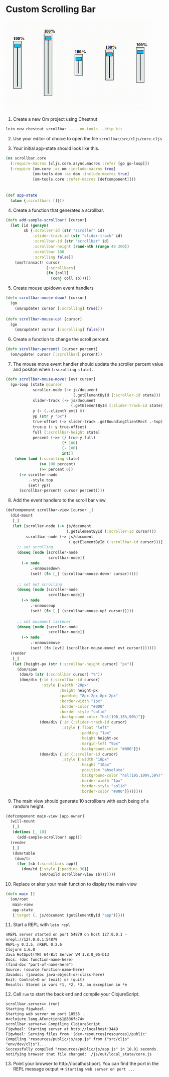 # Custom Scrolling Bar

![alt text](preview.gif "Preview Image GIF")

1) Create a new Om project using Chestnut

```bash
lein new chestnut scrollbar -- --om-tools --http-kit
```

2) Use your editor of choice to open the file `scrollbar/src/cljs/core.cljs`


3) Your initial app-state should look like this.

```clojure
(ns scrollbar.core
  (:require-macros [cljs.core.async.macros :refer [go go-loop]])
  (:require [om.core :as om :include-macros true]
            [om-tools.dom :as dom :include-macros true]
            [om-tools.core :refer-macros [defcomponent]]))


(def app-state 
  (atom {:scrollbars []}))
```
4) Create a function that generates a scrollbar.

```clojure
(defn add-sample-scrollbar! [cursor]
  (let [id (gensym)
        sb {:scroller-id (str "scroller" id)
            :slider-track-id (str "slider-track" id)
            :scrollbar-id (str "scrollbar" id)
            :scrollbar-height (rand-nth (range 40 200))
            :scrollbar 100
            :scrolling false}]
    (om/transact! cursor
                  [:scrollbars]
                  (fn [coll]
                    (conj coll sb)))))
```
5) Create mouse up/down event handlers

```clojure
(defn scrollbar-mouse-down! [cursor]
  (go 
    (om/update! cursor [:scrolling] true)))

(defn scrollbar-mouse-up! [cursor]
  (go 
    (om/update! cursor [:scrolling] false)))
```

6) Create a function to change the scroll percent.

```clojure
(defn scrollbar-percent! [cursor percent]
  (om/update! cursor [:scrollbar] percent))
```

7) The mouse move event handler should update the scroller percent value and positon when `(:scrolling state)`.

```clojure
(defn scrollbar-mouse-move! [evt cursor]
  (go-loop [state @cursor
            scroller-node (-> js/document
                              (.getElementById (:scroller-id state)))
            slider-track (-> js/document
                             (.getElementById (:slider-track-id state)))
            y (- (.-clientY evt) 8)
            yp (str y "px")
            true-offset (-> slider-track .getBoundingClientRect .-top)
            true-y (- y true-offset)
            full (:scrollbar-height state)
            percent (->> (/ true-y full)
                         (* 100)
                         (- 100)
                         int)]                        
    (when (and (:scrolling state)
               (>= 100 percent)
               (>= percent 0))
      (-> scroller-node
          .-style.top
          (set! yp))
      (scrollbar-percent! cursor percent))))
```

8) Add the event handlers to the scroll bar view

```clojure
(defcomponent scrollbar-view [cursor _]
  (did-mount
   [_]
   (let [scroller-node (-> js/document
                           (.getElementById (:scroller-id cursor)))
         scrollbar-node (-> js/document
                            (.getElementById (:scrollbar-id cursor)))]
     ;; set scrolling
     (doseq [node [scroller-node
                   scrollbar-node]]
       (-> node
           .-onmousedown
           (set! (fn [_] (scrollbar-mouse-down! cursor)))))

     ;; set not scrolling     
     (doseq [node [scroller-node
                   scrollbar-node]]       
       (-> node
           .-onmouseup
           (set! (fn [_] (scrollbar-mouse-up! cursor)))))

     ;; set movement listener
     (doseq [node [scroller-node
                   scrollbar-node]]       
       (-> node
           .-onmousemove
           (set! (fn [evt] (scrollbar-mouse-move! evt cursor)))))))         
  (render
   [_]
   (let [height-px (str (:scrollbar-height cursor) "px")]
     (dom/span
      (dom/b (str (:scrollbar cursor) "%"))
      (dom/div {:id (:scrollbar-id cursor)
                :style {:width "20px"
                        :height height-px
                        :padding "8px 2px 8px 2px"
                        :border-width "1px"
                        :border-color "#000"
                        :border-style "solid"
                        :background-color "hsl(190,15%,90%)"}}             
               (dom/div {:id (:slider-track-id cursor)
                         :style {:float "left"
                                 :padding "1px"
                                 :height height-px
                                 :margin-left "9px"
                                 :background-color "#000"}})            
               (dom/div {:id (:scroller-id cursor)
                         :style {:width "18px"
                                 :height "10px"
                                 :position "absolute"
                                 :background-color "hsl(195,100%,50%)"
                                 :border-width "1px"
                                 :border-style "solid"
                                 :border-color "#000"}}))))))
```

9) The main view should generate 10 scrollbars with each being of a random height.

```clojure
(defcomponent main-view [app owner]
  (will-mount
   [_]
   (dotimes [_ 10]
     (add-sample-scrollbar! app)))
  (render
   [_]
   (dom/table
    (dom/tr
     (for [sb (:scrollbars app)]
       (dom/td {:style {:padding 30}}
               (om/build scrollbar-view sb)))))))
```

10) Replace or alter your main function to display the main view

```clojure
(defn main []
  (om/root
   main-view
   app-state
   {:target (. js/document (getElementById "app"))}))
```
11) Start a REPL with `lein repl`

```
nREPL server started on port 54879 on host 127.0.0.1 - nrepl://127.0.0.1:54879
REPL-y 0.3.5, nREPL 0.2.6
Clojure 1.6.0
Java HotSpot(TM) 64-Bit Server VM 1.8.0_05-b13
Docs: (doc function-name-here)
(find-doc "part-of-name-here")
Source: (source function-name-here)
Javadoc: (javadoc java-object-or-class-here)
Exit: Control+D or (exit) or (quit)
Results: Stored in vars *1, *2, *3, an exception in *e
```

12) Call `run` to start the back end and compile your ClojureScript.

```
scrollbar.server=> (run)
Starting figwheel.
Starting web server on port 10555 .
#<clojure.lang.AFunction$1@336fc74>
scrollbar.server=> Compiling ClojureScript.
Figwheel: Starting server at http://localhost:3449
Figwheel: Serving files from '(dev-resources|resources)/public'
Compiling "resources/public/js/app.js" from ("src/cljs" "env/dev/cljs")...
Successfully compiled "resources/public/js/app.js" in 18.01 seconds.
notifying browser that file changed:  /js/out/local_state/core.js
```

13) Point your browser to http://localhost:port. You can find the port in the REPL message output =>  `Starting web server on port ...`
